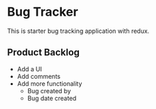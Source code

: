 # Bug Tracker

This is starter bug tracking application with redux.

## Product Backlog
- Add a UI
- Add comments
- Add more functionality
    - Bug created by 
    - Bug date created 
